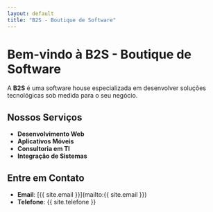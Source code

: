 ```yaml
---
layout: default
title: "B2S - Boutique de Software"
---
```


# Bem-vindo à B2S - Boutique de Software

A **B2S** é uma software house especializada em desenvolver soluções tecnológicas sob medida para o seu negócio.

## Nossos Serviços

- **Desenvolvimento Web**
- **Aplicativos Móveis**
- **Consultoria em TI**
- **Integração de Sistemas**

## Entre em Contato

- **Email**: [{{ site.email }}](mailto:{{ site.email }})
- **Telefone**: {{ site.telefone }}
